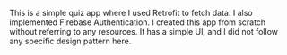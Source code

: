 This is a simple quiz app where I used Retrofit to fetch data. I also implemented Firebase Authentication. I created this app from scratch without referring to any resources. It has a simple UI, and I did not follow any specific design pattern here.
